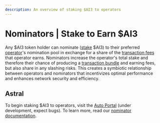 ```yaml
---
description: An overview of staking $AI3 to operators
---
```


# Nominators | Stake to Earn $AI3

Any $AI3 token holder can nominate ([stake](../../autonomys-network/decoupled-execution/staking.md) $AI3) to their preferred [operator](../spaceacres-cli/operators.md)'s nomination pool in exchange for a share of the [transaction fees](../../autonomys-network/rewards-and-fees/) that operator earns. Nominators increase the operator's total stake and therefore their chance of producing a [transaction bundle](../../autonomys-network/decoupled-execution/domains/) and earning fees, but also share in any slashing risks. This creates a symbiotic relationship between operators and nominators that incentivizes optimal performance and enhances network security and efficiency.

## Astral

To begin staking $AI3 to operators, visit the [Auto Portal](https://auto-portal-web.vercel.app/dashboard) (under development, expect bugs). To learn more, read our [nominator documentation](http://docs.autonomys.xyz/staking/stake/).
